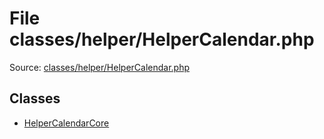 File classes/helper/HelperCalendar.php
=========

Source: [classes/helper/HelperCalendar.php](https://github.com/PrestaShop/PrestaShop/blob/1.6.1.0/classes/helper/HelperCalendar.php)


Classes
-------

* [HelperCalendarCore](class.HelperCalendarCore.md)

